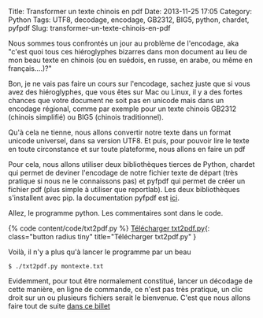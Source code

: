 Title: Transformer un texte chinois en pdf
Date: 2013-11-25 17:05
Category: Python
Tags: UTF8, decodage, encodage, GB2312, BIG5, python, chardet, pyfpdf
Slug: transformer-un-texte-chinois-en-pdf

Nous sommes tous confrontés un jour au problème de l'encodage, aka "c'est quoi tous ces hiéroglyphes bizarres dans mon document au lieu de mon beau texte en chinois (ou en suédois, en russe, en arabe, ou même en français....)?"

Bon, je ne vais pas faire un cours sur l'encodage, sachez juste que si vous avez des hiéroglyphes, que vous êtes sur Mac ou Linux, il y a des fortes chances que votre document ne soit pas en unicode mais dans un encodage régional, comme par exemple pour un texte chinois GB2312 (chinois simplifié) ou BIG5 (chinois traditionnel).

Qu'à cela ne tienne, nous allons convertir notre texte dans un format unicode universel, dans sa version UTF8. Et puis, pour pouvoir lire le texte en toute circonstance et sur toute plateforme, nous allons en faire un pdf

Pour cela, nous allons utiliser deux bibliothèques tierces de Python, chardet qui permet de deviner l'encodage de notre fichier texte de départ (très pratique si nous ne le connaissons pas) et pyfpdf qui permet de créer un fichier pdf (plus simple à utiliser que reportlab). Les deux bibliothèques s'installent avec pip. la documentation pyfpdf est [ici](http://code.google.com/p/pyfpdf/).

Allez, le programme python. Les commentaires sont dans le code.

{% code content/code/txt2pdf.py %}
[Télécharger txt2pdf.py]({filename}/code/txt2pdf.py){: class="button radius tiny" title="Télécharger txt2pdf.py" }

Voilà, il n'y a plus qu'à lancer le programme par un beau

	$ ./txt2pdf.py montexte.txt

Evidemment, pour tout être normalement constitué, lancer un décodage de cette manière, en ligne de commande, ce n'est pas très pratique, un clic droit sur un ou plusieurs fichiers serait le bienvenue. C'est que nous allons faire tout de suite [dans ce billet]({filename}/lancer-un-programme-python-depuis-automator.markdown)
